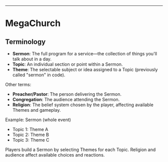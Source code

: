 ---

# MegaChurch

## Terminology

- **Sermon**: The full program for a service—the collection of things you'll talk about in a day.
- **Topic**: An individual section or point within a Sermon.
- **Theme**: The selectable subject or idea assigned to a Topic (previously called "sermon" in code).

Other terms:

- **Preacher/Pastor**: The person delivering the Sermon.
- **Congregation**: The audience attending the Sermon.
- **Religion**: The belief system chosen by the player, affecting available Themes and gameplay.

Example:
Sermon (whole event)

- Topic 1: Theme A
- Topic 2: Theme B
- Topic 3: Theme C

Players build a Sermon by selecting Themes for each Topic. Religion and audience affect available choices and reactions.
